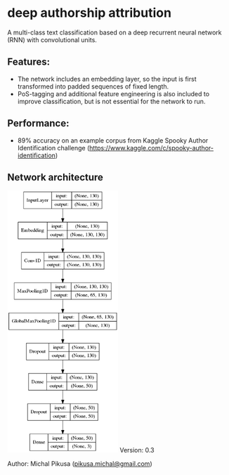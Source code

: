 # deep authorship attribution

A multi-class text classification based on a deep recurrent neural network (RNN) with convolutional units. 

## Features:
- The network includes an embedding layer, so the input is first transformed into padded sequences of fixed length. 
- PoS-tagging and additional feature engineering is also included to improve classification, but is not essential for the network to run.

## Performance:
- 89% accuracy on an example corpus from Kaggle Spooky Author Identification challenge (https://www.kaggle.com/c/spooky-author-identification)

## Network architecture
<img src="model_arch.png" height="50%" width="50%" alt="model"/>
Version: 0.3

Author: Michal Pikusa (pikusa.michal@gmail.com)



